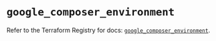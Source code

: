 # `google_composer_environment`

Refer to the Terraform Registry for docs: [`google_composer_environment`](https://registry.terraform.io/providers/hashicorp/google/6.49.2/docs/resources/composer_environment).
